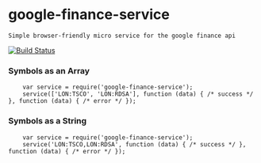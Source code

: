 
# google-finance-service

    Simple browser-friendly micro service for the google finance api

  [![Build Status](https://travis-ci.org/tomkp/google-finance-service.png)](https://travis-ci.org/tomkp/google-finance-service)


### Symbols as an Array

```
    var service = require('google-finance-service');
    service(['LON:TSCO', 'LON:RDSA'], function (data) { /* success */ }, function (data) { /* error */ });
```


### Symbols as a String

```
    var service = require('google-finance-service');
    service('LON:TSCO,LON:RDSA', function (data) { /* success */ }, function (data) { /* error */ });
```
